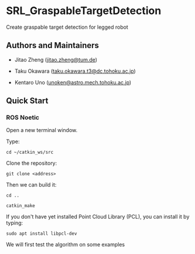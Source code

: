 # SRL_GraspableTargetDetection
Create graspable target detection for legged robot

## Authors and Maintainers

* Jitao Zheng (jitao.zheng@tum.de)

* Taku Okawara (taku.okawara.t3@dc.tohoku.ac.jp)

* Kentaro Uno (unoken@astro.mech.tohoku.ac.jp)


## Quick Start

### ROS Noetic

Open a new terminal window.

Type:

```
cd ~/catkin_ws/src
```
Clone the repository:
```
git clone <address>
```

Then we can build it:

```
cd ..

catkin_make
```
If you don't have yet installed Point Cloud Library (PCL), you can install it by typing:

```
sudo apt install libpcl-dev
```

We will first test the algorithm on some examples
